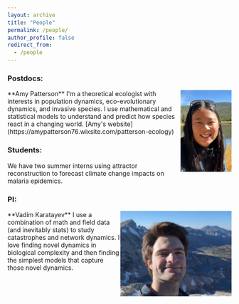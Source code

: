 ```yaml
---
layout: archive
title: "People"
permalink: /people/
author_profile: false
redirect_from:
  - /people
---
```


<h3> Postdocs:</h3>

<img align="right" width="115" src="/files/amy_lake.png">
**Amy Patterson** I'm a theoretical ecologist with interests in population dynamics, eco-evolutionary dynamics, and invasive species. I use mathematical and statistical models to understand and predict how species react in a changing world.
[Amy's website](https://amypatterson76.wixsite.com/patterson-ecology)

<h3> Students:</h3>

We have two summer interns using attractor reconstruction to forecast climate change impacts on malaria epidemics.

<h3> PI:</h3>

<img align="right" width="250" src="/files/vadimProfile.JPG">
**Vadim Karatayev** I use a combination of math and field data (and inevitably stats) to study catastrophes and network dynamics. I love finding novel dynamics in biological complexity and then finding the simplest models that capture those novel dynamics.

